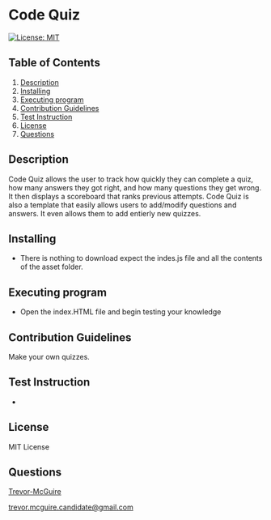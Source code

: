 # Code Quiz

 [![License: MIT](https://img.shields.io/badge/License-MIT-yellow.svg)](https://opensource.org/licenses/MIT)

## Table of Contents  
1. [Description](#description)
2. [Installing](#installing)
3. [Executing program](#executing-program)
4. [Contribution Guidelines](#contribution-guidelines)
5. [Test Instruction](#test-instruction)
6. [License](#license)
7. [Questions](#questions)

## Description

 Code Quiz allows the user to track how quickly they can complete a quiz, how many answers they got right, and how many questions they get wrong. It then displays a scoreboard that ranks previous attempts. Code Quiz is also a template that easily allows users to add/modify questions and answers. It even allows them to add entierly new quizzes.


## Installing

 * There is nothing to download expect the indes.js file and all the contents of the asset folder. 


## Executing program

 * Open the index.HTML file and begin testing your knowledge


## Contribution Guidelines

 Make your own quizzes.


## Test Instruction

 * 


## License

 MIT License


## Questions

 [Trevor-McGuire](https://github.com/Trevor-McGuire/)

 [trevor.mcguire.candidate@gmail.com](mailto:trevor.mcguire.candidate@gmail.com)